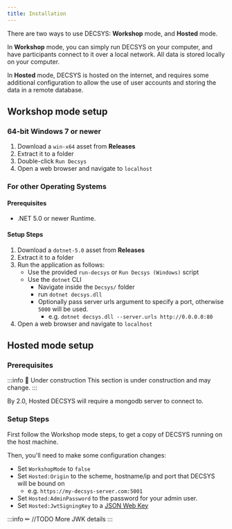 ```yaml
---
title: Installation
---
```


There are two ways to use DECSYS: **Workshop** mode, and **Hosted** mode.

In **Workshop** mode, you can simply run DECSYS on your computer, and have participants connect to it over a local network. All data is stored locally on your computer.

In **Hosted** mode, DECSYS is hosted on the internet, and requires some additional configuration to allow the use of user accounts and storing the data in a remote database.

## Workshop mode setup

### 64-bit Windows 7 or newer

1. Download a `win-x64` asset from **Releases**
1. Extract it to a folder
1. Double-click `Run Decsys`
1. Open a web browser and navigate to `localhost`

### For other Operating Systems

#### Prerequisites

- .NET 5.0 or newer Runtime.

#### Setup Steps
  1. Download a `dotnet-5.0` asset from **Releases**
  1. Extract it to a folder
  1. Run the application as follows:
     - Use the provided `run-decsys` or `Run Decsys (Windows)` script
     - Use the `dotnet` CLI
       - Navigate inside the `Decsys/` folder
       - run `dotnet decsys.dll`
       - Optionally pass server urls argument to specify a port, otherwise `5000` will be used.
         - e.g. `dotnet decsys.dll --server.urls http://0.0.0.0:80`
  1. Open a web browser and navigate to `localhost`

## Hosted mode setup

### Prerequisites

:::info 🚧 Under construction
This section is under construction and may change.
:::

By 2.0, Hosted DECSYS will require a mongodb server to connect to.

### Setup Steps
First follow the Workshop mode steps, to get a copy of DECSYS running on the host machine.

Then, you'll need to make some configuration changes:

- Set `WorkshopMode` to `false`
- Set `Hosted:Origin` to the scheme, hostname/ip and port that DECSYS will be bound on
  - e.g. `https://my-decsys-server.com:5001`
- Set `Hosted:AdminPassword` to the password for your admin user.
- Set `Hosted:JwtSigningKey` to a [JSON Web Key](https://mkjwk.org)

:::info ✏ //TODO
More JWK details
:::
